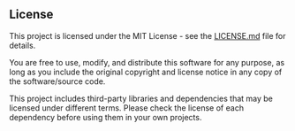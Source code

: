 ## License

This project is licensed under the MIT License - see the [LICENSE.md](LICENSE.md) file for details.

You are free to use, modify, and distribute this software for any purpose, as long as you include the original copyright and license notice in any copy of the software/source code.

This project includes third-party libraries and dependencies that may be licensed under different terms. Please check the license of each dependency before using them in your own projects.
